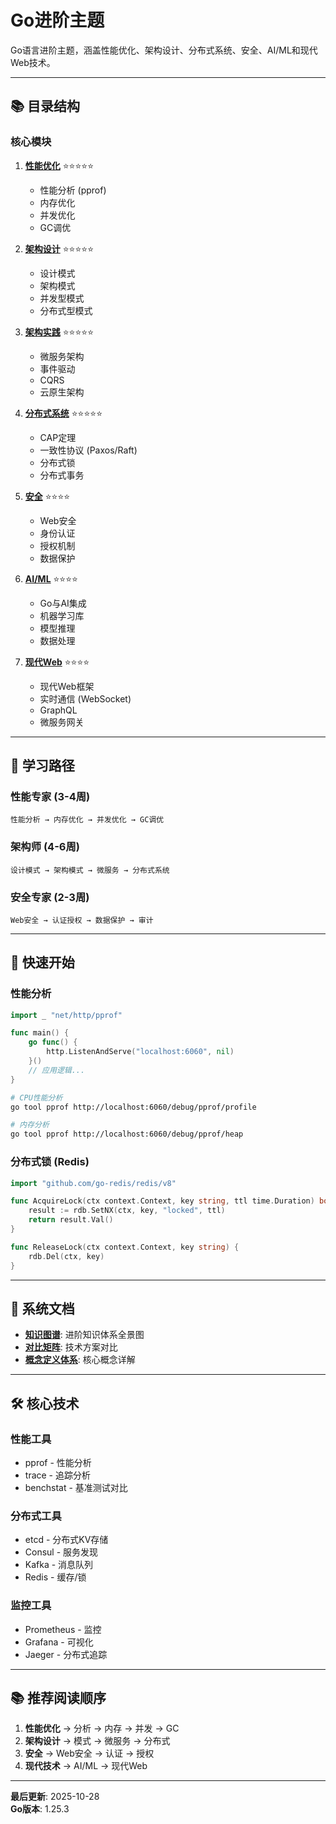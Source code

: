 ﻿# Go进阶主题

Go语言进阶主题，涵盖性能优化、架构设计、分布式系统、安全、AI/ML和现代Web技术。

---

## 📚 目录结构

### 核心模块

1. **[性能优化](./performance/README.md)** ⭐⭐⭐⭐⭐
   - 性能分析 (pprof)
   - 内存优化
   - 并发优化
   - GC调优

2. **[架构设计](./architecture/README.md)** ⭐⭐⭐⭐⭐
   - 设计模式
   - 架构模式
   - 并发型模式
   - 分布式型模式

3. **[架构实践](./architecture-practices/README.md)** ⭐⭐⭐⭐⭐
   - 微服务架构
   - 事件驱动
   - CQRS
   - 云原生架构

4. **[分布式系统](./distributed/README.md)** ⭐⭐⭐⭐⭐
   - CAP定理
   - 一致性协议 (Paxos/Raft)
   - 分布式锁
   - 分布式事务

5. **[安全](./security/README.md)** ⭐⭐⭐⭐
   - Web安全
   - 身份认证
   - 授权机制
   - 数据保护

6. **[AI/ML](./ai-ml/README.md)** ⭐⭐⭐⭐
   - Go与AI集成
   - 机器学习库
   - 模型推理
   - 数据处理

7. **[现代Web](./modern-web/README.md)** ⭐⭐⭐⭐
   - 现代Web框架
   - 实时通信 (WebSocket)
   - GraphQL
   - 微服务网关

---

## 🎯 学习路径

### 性能专家 (3-4周)
```
性能分析 → 内存优化 → 并发优化 → GC调优
```

### 架构师 (4-6周)
```
设计模式 → 架构模式 → 微服务 → 分布式系统
```

### 安全专家 (2-3周)
```
Web安全 → 认证授权 → 数据保护 → 审计
```

---

## 🚀 快速开始

### 性能分析

```go
import _ "net/http/pprof"

func main() {
    go func() {
        http.ListenAndServe("localhost:6060", nil)
    }()
    // 应用逻辑...
}
```

```bash
# CPU性能分析
go tool pprof http://localhost:6060/debug/pprof/profile

# 内存分析
go tool pprof http://localhost:6060/debug/pprof/heap
```

### 分布式锁 (Redis)

```go
import "github.com/go-redis/redis/v8"

func AcquireLock(ctx context.Context, key string, ttl time.Duration) bool {
    result := rdb.SetNX(ctx, key, "locked", ttl)
    return result.Val()
}

func ReleaseLock(ctx context.Context, key string) {
    rdb.Del(ctx, key)
}
```

---

## 📖 系统文档

- **[知识图谱](./00-知识图谱.md)**: 进阶知识体系全景图
- **[对比矩阵](./00-对比矩阵.md)**: 技术方案对比
- **[概念定义体系](./00-概念定义体系.md)**: 核心概念详解

---

## 🛠️ 核心技术

### 性能工具
- pprof - 性能分析
- trace - 追踪分析
- benchstat - 基准测试对比

### 分布式工具
- etcd - 分布式KV存储
- Consul - 服务发现
- Kafka - 消息队列
- Redis - 缓存/锁

### 监控工具
- Prometheus - 监控
- Grafana - 可视化
- Jaeger - 分布式追踪

---

## 📚 推荐阅读顺序

1. **性能优化** → 分析 → 内存 → 并发 → GC
2. **架构设计** → 模式 → 微服务 → 分布式
3. **安全** → Web安全 → 认证 → 授权
4. **现代技术** → AI/ML → 现代Web

---

**最后更新**: 2025-10-28  
**Go版本**: 1.25.3
